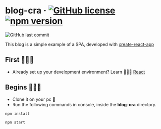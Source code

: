 # blog-cra &middot; [![GitHub license](https://img.shields.io/badge/license-MIT-blue.svg)](https://github.com/wilberth-cl/blog-cra/blob/main/LICENSE) [![npm version](https://img.shields.io/npm/v/react.svg?style=flat)](https://www.npmjs.com/package/react)
<img alt="GitHub last commit" src="https://img.shields.io/github/last-commit/wilberth-cl/blog-cra">

This blog is a simple example of a SPA, developed with [create-react-app](https://github.com/facebook/create-react-app)

## First 🙇🏻‍♂️
* Already set up your development environment? Learn 🤸🏻‍♂️ [React](https://reactjs.org/docs/create-a-new-react-app.html#create-react-app)

## Begins 🏃🏼‍♂️
* Clone it on your pc 🙂
* Run the following commands in console, inside the **blog-cra** directory.

~~~~
npm install
~~~~
~~~~
npm start
~~~~
